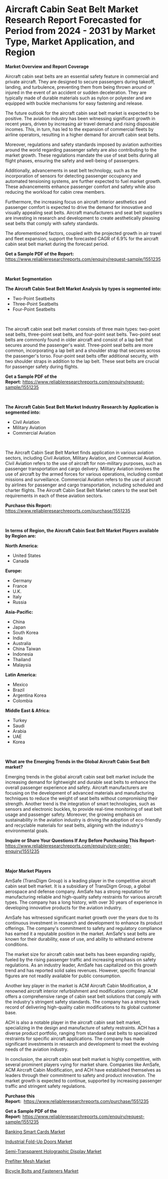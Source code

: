 <p><h1>Aircraft Cabin Seat Belt Market Research Report Forecasted for Period from 2024 -  2031 by Market Type, Market Application, and Region</h1></p><p><strong>Market Overview and Report Coverage</strong></p>
<p><p>Aircraft cabin seat belts are an essential safety feature in commercial and private aircraft. They are designed to secure passengers during takeoff, landing, and turbulence, preventing them from being thrown around or injured in the event of an accident or sudden deceleration. They are typically made of durable materials such as nylon or polyester and are equipped with buckle mechanisms for easy fastening and release.</p><p>The future outlook for the aircraft cabin seat belt market is expected to be positive. The aviation industry has been witnessing significant growth in recent years, driven by increasing air travel demand and rising disposable incomes. This, in turn, has led to the expansion of commercial fleets by airline operators, resulting in a higher demand for aircraft cabin seat belts.</p><p>Moreover, regulations and safety standards imposed by aviation authorities around the world regarding passenger safety are also contributing to the market growth. These regulations mandate the use of seat belts during all flight phases, ensuring the safety and well-being of passengers.</p><p>Additionally, advancements in seat belt technology, such as the incorporation of sensors for detecting passenger occupancy and automated tensioning systems, are further expected to fuel market growth. These advancements enhance passenger comfort and safety while also reducing the workload for cabin crew members.</p><p>Furthermore, the increasing focus on aircraft interior aesthetics and passenger comfort is expected to drive the demand for innovative and visually appealing seat belts. Aircraft manufacturers and seat belt suppliers are investing in research and development to create aesthetically pleasing seat belts that comply with safety standards.</p><p>The aforementioned factors, coupled with the projected growth in air travel and fleet expansion, support the forecasted CAGR of 6.9% for the aircraft cabin seat belt market during the forecast period.</p></p>
<p><strong>Get a Sample PDF of the Report:</strong> <a href="https://www.reliableresearchreports.com/enquiry/request-sample/1551235">https://www.reliableresearchreports.com/enquiry/request-sample/1551235</a></p>
<p>&nbsp;</p>
<p><strong>Market Segmentation</strong></p>
<p><strong>The Aircraft Cabin Seat Belt Market Analysis by types is segmented into:</strong></p>
<p><ul><li>Two-Point Seatbelts</li><li>Three-Point Seatbelts</li><li>Four-Point Seatbelts</li></ul></p>
<p>&nbsp;</p>
<p><p>The aircraft cabin seat belt market consists of three main types: two-point seat belts, three-point seat belts, and four-point seat belts. Two-point seat belts are commonly found in older aircraft and consist of a lap belt that secures around the passenger's waist. Three-point seat belts are more common, incorporating a lap belt and a shoulder strap that secures across the passenger's torso. Four-point seat belts offer additional security, with two shoulder straps in addition to the lap belt. These seat belts are crucial for passenger safety during flights.</p></p>
<p><strong>Get a Sample PDF of the Report:</strong>&nbsp;<a href="https://www.reliableresearchreports.com/enquiry/request-sample/1551235">https://www.reliableresearchreports.com/enquiry/request-sample/1551235</a></p>
<p>&nbsp;</p>
<p><strong>The Aircraft Cabin Seat Belt Market Industry Research by Application is segmented into:</strong></p>
<p><ul><li>Civil Aviation</li><li>Military Aviation</li><li>Commercial Aviation</li></ul></p>
<p>&nbsp;</p>
<p><p>The Aircraft Cabin Seat Belt Market finds application in various aviation sectors, including Civil Aviation, Military Aviation, and Commercial Aviation. Civil Aviation refers to the use of aircraft for non-military purposes, such as passenger transportation and cargo delivery. Military Aviation involves the use of aircraft by the armed forces for various operations, including combat missions and surveillance. Commercial Aviation refers to the use of aircraft by airlines for passenger and cargo transportation, including scheduled and charter flights. The Aircraft Cabin Seat Belt Market caters to the seat belt requirements in each of these aviation sectors.</p></p>
<p><strong>Purchase this Report:</strong>&nbsp; <a href="https://www.reliableresearchreports.com/purchase/1551235">https://www.reliableresearchreports.com/purchase/1551235</a></p>
<p>&nbsp;</p>
<p><strong>In terms of Region, the Aircraft Cabin Seat Belt Market Players available by Region are:</strong></p>
<p>
    <p> <strong> North America: </strong>
        <ul>
            <li>United States</li>
            <li>Canada</li>
        </ul>
        </p> 
    <p> <strong> Europe: </strong>
        <ul>
            <li>Germany</li>
            <li>France</li>
            <li>U.K.</li>
            <li>Italy</li>
            <li>Russia</li>
        </ul>
        </p> 
    <p> <strong> Asia-Pacific: </strong>
        <ul>
            <li>China</li>
            <li>Japan</li>
            <li>South Korea</li>
            <li>India</li>
            <li>Australia</li>
            <li>China Taiwan</li>
            <li>Indonesia</li>
            <li>Thailand</li>
            <li>Malaysia</li>
        </ul>
        </p> 
    <p> <strong> Latin America: </strong>
        <ul>
            <li>Mexico</li>
            <li>Brazil</li>
            <li>Argentina Korea</li>
            <li>Colombia</li>
        </ul>
        </p> 
    <p> <strong> Middle East & Africa: </strong>
        <ul>
            <li>Turkey</li>
            <li>Saudi</li>
            <li>Arabia</li>
            <li>UAE</li>
            <li>Korea</li>
        </ul>
    </p>
    </p>
<p>&nbsp;</p>
<p><strong>What are the Emerging Trends in the Global Aircraft Cabin Seat Belt market?</strong></p>
<p><p>Emerging trends in the global aircraft cabin seat belt market include the increasing demand for lightweight and durable seat belts to enhance the overall passenger experience and safety. Aircraft manufacturers are focusing on the development of advanced materials and manufacturing techniques to reduce the weight of seat belts without compromising their strength. Another trend is the integration of smart technologies, such as sensors and electronic buckles, to provide real-time monitoring of seat belt usage and passenger safety. Moreover, the growing emphasis on sustainability in the aviation industry is driving the adoption of eco-friendly and recyclable materials for seat belts, aligning with the industry's environmental goals.</p></p>
<p><strong>Inquire or Share Your Questions If Any Before Purchasing This Report</strong>- <a href="https://www.reliableresearchreports.com/enquiry/pre-order-enquiry/1551235">https://www.reliableresearchreports.com/enquiry/pre-order-enquiry/1551235</a></p>
<p>&nbsp;</p>
<p><strong>Major Market Players</strong></p>
<p><p>AmSafe (TransDigm Group) is a leading player in the competitive aircraft cabin seat belt market. It is a subsidiary of TransDigm Group, a global aerospace and defense company. AmSafe has a strong reputation for manufacturing reliable and high-quality safety restraints for various aircraft types. The company has a long history, with over 30 years of experience in developing innovative products for the aviation industry.</p><p>AmSafe has witnessed significant market growth over the years due to its continuous investment in research and development to enhance its product offerings. The company's commitment to safety and regulatory compliance has earned it a reputable position in the market. AmSafe's seat belts are known for their durability, ease of use, and ability to withstand extreme conditions.</p><p>The market size for aircraft cabin seat belts has been expanding rapidly, fueled by the rising passenger traffic and increasing emphasis on safety regulations. As an industry leader, AmSafe has capitalized on this growth trend and has reported solid sales revenues. However, specific financial figures are not readily available for public consumption.</p><p>Another key player in the market is ACM Aircraft Cabin Modification, a renowned aircraft interior refurbishment and modification company. ACM offers a comprehensive range of cabin seat belt solutions that comply with the industry's stringent safety standards. The company has a strong track record of delivering high-quality cabin modifications to its global customer base.</p><p>ACH is also a notable player in the aircraft cabin seat belt market, specializing in the design and manufacture of safety restraints. ACH has a diverse product portfolio, ranging from standard seat belts to specialized restraints for specific aircraft applications. The company has made significant investments in research and development to meet the evolving needs of the aviation industry.</p><p>In conclusion, the aircraft cabin seat belt market is highly competitive, with several prominent players vying for market share. Companies like AmSafe, ACM Aircraft Cabin Modification, and ACH have established themselves as leaders through their commitment to safety and product innovation. The market growth is expected to continue, supported by increasing passenger traffic and stringent safety regulations.</p></p>
<p><strong>Purchase this Report:</strong>&nbsp;&nbsp;<a href="https://www.reliableresearchreports.com/purchase/1551235">https://www.reliableresearchreports.com/purchase/1551235</a></p>
<p></p>
<p><strong>Get a Sample PDF of the Report:</strong>&nbsp;<a href="https://www.reliableresearchreports.com/enquiry/request-sample/1551235">https://www.reliableresearchreports.com/enquiry/request-sample/1551235</a></p>
<p><p><a href="https://github.com/mharielmesa/Market-Research-Report-List-1/blob/main/banking-smart-cards-market.md">Banking Smart Cards Market</a></p><p><a href="https://github.com/nicoletavirag/Market-Research-Report-List-1/blob/main/industrial-fold-up-doors-market.md">Industrial Fold-Up Doors Market</a></p><p><a href="https://github.com/wwwkeltoum/Market-Research-Report-List-1/blob/main/semi-transparent-holographic-display-market.md">Semi-Transparent Holographic Display Market</a></p><p><a href="https://github.com/zeberleansnyderallisonwjfli/Market-Research-Report-List-1/blob/main/prefilter-mesh-market.md">Prefilter Mesh Market</a></p><p><a href="https://github.com/changoleonlaverguenzanoexiste/Market-Research-Report-List-1/blob/main/bicycle-bolts-and-fasteners-market.md">Bicycle Bolts and Fasteners Market</a></p></p>